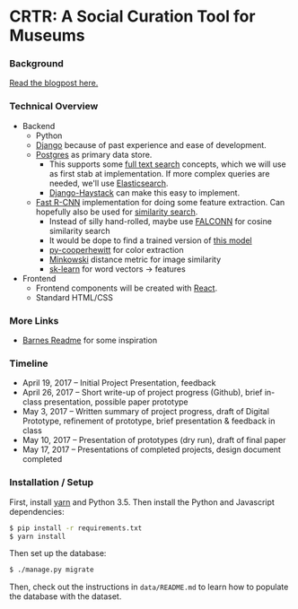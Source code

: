 # CRTR: A Social Curation Tool for Museums

### Background

[Read the blogpost here.](https://cms633.github.io/updates/peter-pojiang-chaoran-xinwen-project-summary.html)

### Technical Overview

* Backend
    * Python
    * [Django](https://www.djangoproject.com/) because of past experience and ease of development.
    * [Postgres](https://www.postgresql.org/) as primary data store.
        * This supports some [full text search](https://www.postgresql.org/docs/8.3/static/textsearch.html) concepts, which we will use as first stab at implementation. If more complex queries are needed, we'll use [Elasticsearch](elastic.co).
        * [Django-Haystack](http://haystacksearch.org/) can make this easy to implement.
    * [Fast R-CNN](https://github.com/rbgirshick/fast-rcnn#requirements-hardware) implementation for doing some feature extraction. Can hopefully also be used for [similarity search](http://code.flickr.net/2017/03/07/introducing-similarity-search-at-flickr/).
        * Instead of silly hand-rolled, maybe use [FALCONN](https://falconn-lib.org/pdoc/falconn/) for cosine similarity search
        * It would be dope to find a trained version of [this model](https://arxiv.org/pdf/1412.7755v2.pdf)
        * [py-cooperhewitt](https://github.com/cooperhewitt/py-cooperhewitt-roboteyes-colors) for color extraction
        * [Minkowski](http://www.ee.columbia.edu/ln/dvmm/researchProjects/MultimediaIndexing/VisualSEEk/acmmm96/node8.html) distance metric for image similarity
        * [sk-learn](http://scikit-learn.org/stable/modules/generated/sklearn.feature_extraction.text.CountVectorizer.html) for word vectors -> features
* Frontend
    * Frontend components will be created with [React](https://facebook.github.io/react/).
    * Standard HTML/CSS
    
### More Links

- [Barnes Readme](https://github.com/BarnesFoundation/CollectionWebsite/blob/master/ARCHITECTURE.md) for some inspiration


### Timeline
* April 19, 2017 – Initial Project Presentation, feedback
* April 26, 2017 – Short write-up of project progress (Github), brief in-class presentation, possible paper prototype
* May 3, 2017 – Written summary of project progress, draft of Digital Prototype, refinement of prototype, brief presentation & feedback in class
* May 10, 2017 – Presentation of prototypes (dry run), draft of final paper
* May 17, 2017 – Presentations of completed projects, design document completed 

### Installation / Setup

First, install [yarn](https://yarnpkg.com/) and Python 3.5. Then install the Python and Javascript dependencies:

```bash
$ pip install -r requirements.txt
$ yarn install
```

Then set up the database:

```bash
$ ./manage.py migrate
```

Then, check out the instructions in `data/README.md` to learn how to populate the database with the dataset.
